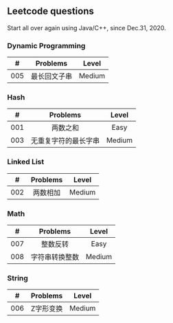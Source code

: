 ## Leetcode questions

Start all over again using Java/C++, since Dec.31, 2020.

### Dynamic Programming
|#|Problems|Level|
|:-:|:-: | :-: |
|005|最长回文子串|Medium|

### Hash
|#|Problems|Level|
|:-:|:-: | :-: |
|001|两数之和|Easy|
|003|无重复字符的最长字串|Medium|

### Linked List
|#|Problems|Level|
|:-:|:-: | :-: |
|002|两数相加|Medium|

### Math
|#|Problems|Level|
|:-:|:-: | :-: |
|007|整数反转|Easy|
|008|字符串转换整数|Medium|

### String
|#|Problems|Level|
|:-:|:-: | :-: |
|006|Z字形变换|Medium|

